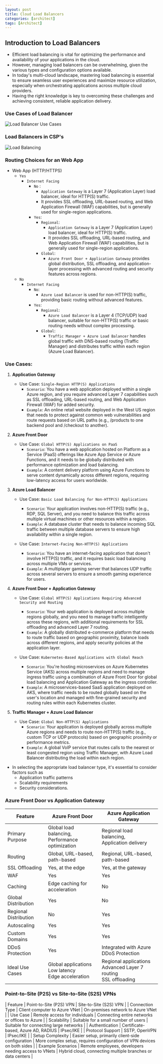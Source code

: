 ```yaml
---
layout: post
title: Cloud Load Balancers
categories: [architect]
tags: [Architect]
---
```


## Introduction to Load Balancers
- Efficient load balancing is vital for optimizing the performance and availability of your applications in the cloud.
- However, managing load balancers can be overwhelming, given the various types and configuration options available.
- In today's multi-cloud landscape, mastering load balancing is essential to ensure seamless user experiences and maximize resource utilization, especially when orchestrating applications across multiple cloud providers. 
- Having the right knowledge is key to overcoming these challenges and achieving consistent, reliable application delivery.

### Use Cases of Load Balancer

![Load Balancer Use Cases](/assets/img/architect/load-balancer-use-cases.jpeg)

### Load Balancers in CSP's
![Load Balancing](/assets/img/architect/cloud-loadbalancer-cheatsheet.webp)


### Routing Choices for an Web App

- Web App (HTTP/HTTPS) 
    + `Yes`
        * `Internet Facing`
            - `No` : 
                + `Application Gateway` is a Layer 7 (Application Layer) load balancer, ideal for HTTP(S) traffic.
                + It provides SSL offloading, URL-based routing, and Web Application Firewall (WAF) capabilities, but is generally used for single-region applications. 
            - `Yes`:
                + `Regional`: 
                    * `Application Gateway` is a Layer 7 (Application Layer) load balancer, ideal for HTTP(S) traffic.
                    * It provides SSL offloading, URL-based routing, and Web Application Firewall (WAF) capabilities, but is generally used for single-region applications.
                + `Global`: 
                    * `Azure Front Door + Application Gateway` provides global distribution, SSL offloading, and application-layer processing with advanced routing and security features across regions.
    + `No`                   
        * `Internet Facing`
            - `No`: 
                + `Azure Load Balancer` is used for non-HTTP(S) traffic, providing basic routing without advanced features.
            - `Yes`:
                + `Regional`: 
                    * `Azure Load Balancer` is a Layer 4 (TCP/UDP) load balancer, suitable for non-HTTP(S) traffic or basic routing needs without complex processing.
                + `Global`: 
                    * `Traffic Manager + Azure Load Balancer` handles global traffic with DNS-based routing (Traffic Manager) and distributes traffic within each region (Azure Load Balancer). 


### Use Cases:

1. **Application Gateway**

    - Use Case: `Single-Region HTTP(S) Applications`
        + `Scenario`: You have a web application deployed within a single Azure region, and you require advanced Layer 7 capabilities such as SSL offloading, URL-based routing, and Web Application Firewall (WAF) for added security.
        + `Example`: An online retail website deployed in the West US region that needs to protect against common web vulnerabilities and route requests based on URL paths (e.g., /products to one backend pool and /checkout to another).

2. **Azure Front Door**

    - Use Case: `Global HTTP(S) Applications on PaaS`
        + `Scenario`: You have a web application hosted on Platform as a Service (PaaS) offerings like Azure App Service or Azure Functions, and it needs to be globally distributed with performance optimization and load balancing.
        + `Example`: A content delivery platform using Azure Functions to serve content dynamically across different regions, requiring low-latency access for users worldwide.

3. **Azure Load Balancer**

    - Use Case: `Basic Load Balancing for Non-HTTP(S) Applications`
        + `Scenario`: Your application involves non-HTTP(S) traffic (e.g., RDP, SQL Server), and you need to balance this traffic across multiple virtual machines or other resources within a region.
        + `Example`: A database cluster that needs to balance incoming SQL traffic between multiple database servers to ensure high availability within a single region.

    - Use Case: `Internet-Facing Non-HTTP(S) Applications`
        + `Scenario`: You have an internet-facing application that doesn't involve HTTP(S) traffic, and it requires basic load balancing across multiple VMs or services.
        + `Example`: A multiplayer gaming server that balances UDP traffic across several servers to ensure a smooth gaming experience for users.

4. **Azure Front Door + Application Gateway**
    - Use Case: `Global HTTP(S) Applications Requiring Advanced Security and Routing`
        + `Scenario`: Your web application is deployed across multiple regions globally, and you need to manage traffic intelligently across these regions, with additional requirements for SSL offloading and advanced Layer 7 routing.
        + `Example`: A globally distributed e-commerce platform that needs to route traffic based on geographic proximity, balance loads across different regions, and apply security policies at the application layer.

    - Use Case: `Kubernetes-Based Applications with Global Reach`
        + `Scenario`: You're hosting microservices on Azure Kubernetes Service (AKS) across multiple regions and need to manage ingress traffic using a combination of Azure Front Door for global load balancing and Application Gateway as the ingress controller.
        + `Example`: A microservices-based SaaS application deployed on AKS, where traffic needs to be routed globally based on the user's location and managed with fine-grained security and routing rules within each Kubernetes cluster.

5. **Traffic Manager + Azure Load Balancer**

    - Use Case: `Global Non-HTTP(S) Applications`
        + `Scenario`: Your application is deployed globally across multiple Azure regions and needs to route non-HTTP(S) traffic (e.g., custom TCP or UDP protocols) based on geographic proximity or performance metrics.
        + `Example`: A global VoIP service that routes calls to the nearest or least congested region using Traffic Manager, with Azure Load Balancer distributing the load within each region.


- In selecting the appropriate load balancer type, it's essential to consider factors such as 
    + Application traffic patterns
    + Scalability requirements 
    + Security considerations. 


### Azure Front Door vs Application Gateway

| Feature |	Azure Front Door | Azure Application Gateway |
| ------- | ---------------- | ------------------------- |
| Primary Purpose | Global load balancing, <br> Performance optimization | Regional load balancing, <br> Application delivery | 
| Routing | Global, URL-based, path-based | Regional, URL-based, path-based | 
| SSL Offloading | Yes, at the edge | Yes, at the gateway | 
| WAF | Yes | Yes |
| Caching |Edge caching for acceleration | No |
| Global Distribution | Yes | No |
| Regional Distribution | No | Yes |
| Autoscaling | Yes | Yes |
| Custom Domains | Yes | Yes |
| DDoS Protection	| Yes	| Integrated with Azure DDoS Protection |
| Ideal Use Cases | Global applications <br> Low latency <br> Edge acceleration | Regional applications <br> Advanced Layer 7 routing <br> SSL offloading |


### Point-to-Site (P2S) vs Site-to-Site (S2S) VPNs

| Feature | Point-to-Site (P2S) VPN | Site-to-Site (S2S) VPN |
| Connection Type | Client computer to Azure VNet | On-premises network to Azure VNet |
| Use Case | Remote access for individuals | Connecting entire networks or offices to Azure | 
| Scalability | Suitable for a small number of users | Suitable for connecting large networks |
| Authentication | Certificate-based, Azure AD, RADIUS | IPsec/IKE | 
| Protocol Support | SSTP, OpenVPN | IPsec/IKE |
| Setup Complexity | Easier setup, primarily client-side configuration | More complex setup, requires configuration of VPN devices on both sides |
| Example Scenarios | Remote employees, developers needing access to VNets | Hybrid cloud, connecting multiple branches or data centers |
